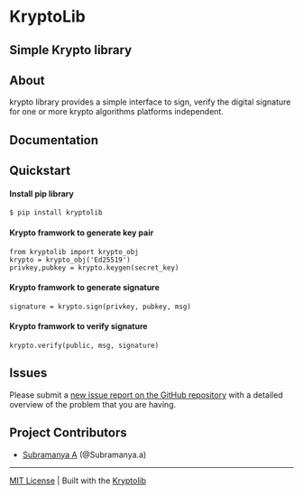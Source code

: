 # KryptoLib

## Simple Krypto library

## About
krypto library provides a simple interface to sign, verify the digital signature for one or more krypto algorithms platforms independent.

## Documentation

## Quickstart

#### Install pip library
```
$ pip install kryptolib
```

#### Krypto framwork to generate key pair
```
from kryptolib import krypto_obj 
krypto = krypto_obj('Ed25519')
privkey,pubkey = krypto.keygen(secret_key)

```

#### Krypto framwork to generate signature
```
signature = krypto.sign(privkey, pubkey, msg)
```

#### Krypto framwork to verify signature
```
krypto.verify(public, msg, signature)
```

## Issues

Please submit a [new issue report on the GitHub repository](https://github.com/subramanya-a/kryptolib/issues) with a detailed overview of the problem that you are having.


## Project Contributors

- [Subramanya A](https://github.com/subramanya-a/) (@Subramanya.a)

---
[MIT License](https://github.com/subramanya-a/kryptolib/blob/master/docs/LICENSE) | Built with the [Kryptolib](https://pypi.python.org/pypi/Kryptolib)